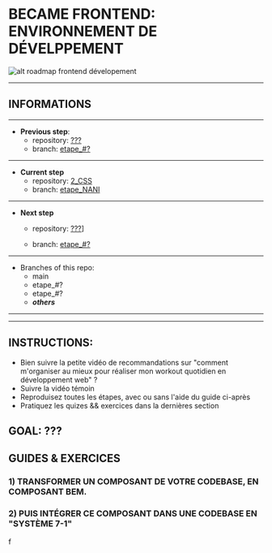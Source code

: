 # BECAME FRONTEND: ENVIRONNEMENT DE DÉVELPPEMENT
![alt roadmap frontend dévelopement](image.jpg)


---

## INFORMATIONS

---

- **Previous step**: 
    - repository: [???](https://github.com/achicyr/???)
    - branch: [etape_#?](https://github.com/achicyr/???/tree/etape_0)

---

- **Current step**
    - repository: [2_CSS](https://github.com/achicyr/2_CSS)
    - branch: [etape_NANI](https://github.com/achicyr/2_CSS/tree/etape_NANI)

---

- **Next step**

    - repository: [???](https://github.com/achicyr/???)]

    - branch: [etape_#?](https://github.com/achicyr/???/tree/etape_#?)

---

- Branches of this repo:
    - main
    - etape_#?
    - etape_#?
    - ___others___

---


---

## INSTRUCTIONS:

- Bien suivre la petite vidéo de recommandations sur "comment m'organiser au mieux pour réaliser mon workout quotidien en développement web" ?
- Suivre la vidéo témoin
- Reproduisez toutes les étapes, avec ou sans l'aide du guide ci-après
- Pratiquez les quizes && exercices dans la dernières section


## GOAL: ???

## GUIDES & EXERCICES

### 1) TRANSFORMER UN COMPOSANT DE VOTRE CODEBASE, EN COMPOSANT BEM.
### 2) PUIS INTÉGRER CE COMPOSANT DANS UNE CODEBASE EN "SYSTÈME 7-1"


<!-- TOUT COMPLÉTER !!! -->f


